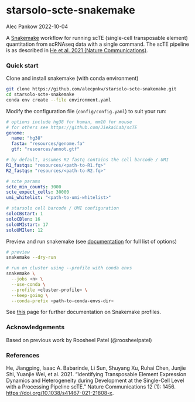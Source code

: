 # starsolo-scte-snakemake
Alec Pankow
2022-10-04

A [Snakemake](https://snakemake.readthedocs.io/en/stable/) workflow for running scTE (single-cell transposable element) 
quantitation from scRNAseq data with a single command. The scTE pipeline is as described in [He et al. 2021 (Nature Communications)](http://dx.doi.org/10.1038/s41467-021-21808-x).

### Quick start

Clone and install snakemake (with conda environment)

```bash
git clone https://github.com/alecpnkw/starsolo-scte-snakemake.git
cd starsolo-scte-snakemake
conda env create --file environment.yaml
```

Modify the configuration file (`config/config.yaml`) to suit your run:

```yaml
# options include hg38 for human, mm10 for mouse
# for others see https://github.com/JiekaiLab/scTE
genome: 
  name: "hg38"
  fasta: "resources/genome.fa"
  gtf: "resources/annot.gtf"

# by default, assumes R2 fastq contains the cell barcode / UMI
R1_fastqs: "resources/<path-to-R1.fq>"
R2_fastqs: "resources/<path-to-R2.fq>"

# scte params
scte_min_counts: 3000
scte_expect_cells: 30000
umi_whitelist: "<path-to-umi-whitelist>"

# starsolo cell barcode / UMI configuration
soloCBstart: 1
soloCBlen: 16
soloUMIstart: 17
soloUMIlen: 12
```

Preview and run snakemake (see [documentation](https://snakemake.readthedocs.io/en/stable/) for full list of options)

```bash
# preview
snakemake --dry-run

# run on cluster using --profile with conda envs
snakemake \
  --jobs <n> \
  --use-conda \
  --profile <cluster-profile> \
  --keep-going \
  --conda-prefix <path-to-conda-envs-dir>
```

See [this](https://github.com/Snakemake-Profiles/doc) page for further documentation on Snakemake profiles. 

### Acknowledgements

Based on previous work by Roosheel Patel (@roosheelpatel)

### References

He, Jiangping, Isaac A. Babarinde, Li Sun, Shuyang Xu, Ruhai Chen, Junjie Shi, Yuanjie Wei, et al. 2021. “Identifying Transposable Element Expression Dynamics and Heterogeneity during Development at the Single-Cell Level with a Processing Pipeline scTE.” Nature Communications 12 (1): 1456. https://doi.org/10.1038/s41467-021-21808-x.
